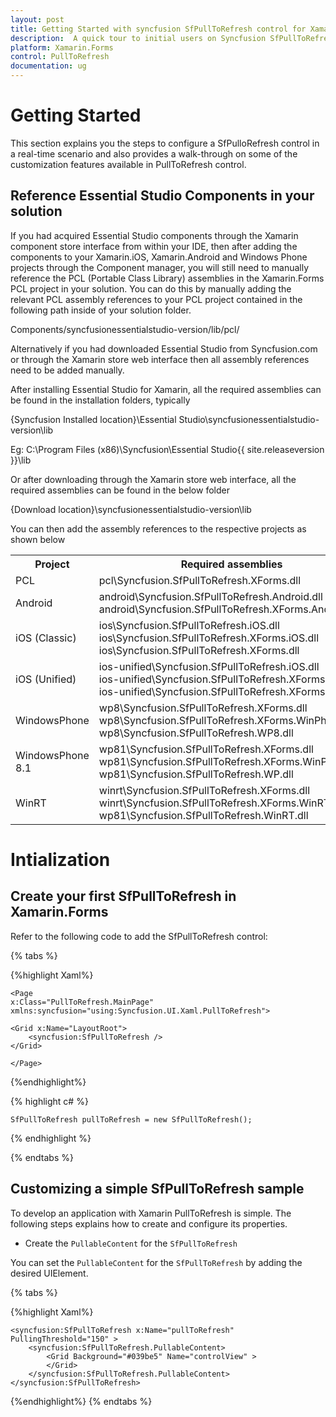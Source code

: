 ```yaml
---
layout: post
title: Getting Started with syncfusion SfPullToRefresh control for Xamarin.Forms 
description:  A quick tour to initial users on Syncfusion SfPullToRefresh control for Xamarin.Forms platform
platform: Xamarin.Forms 
control: PullToRefresh
documentation: ug
---
```



# Getting Started

This section explains you the steps to configure a SfPulloRefresh control in a real-time scenario and also provides a walk-through on some of the customization features available in PullToRefresh control.

## Reference Essential Studio Components in your solution

If you had acquired Essential Studio components through the Xamarin component store interface from within your IDE, then after adding the components to your Xamarin.iOS, Xamarin.Android and Windows Phone projects through the Component manager, you will still need to manually reference the PCL (Portable Class Library) assemblies in the Xamarin.Forms PCL project in your solution. You can do this by manually adding the relevant PCL assembly references to your PCL project contained in the following path inside of your solution folder.

Components/syncfusionessentialstudio-version/lib/pcl/

Alternatively if you had downloaded Essential Studio from Syncfusion.com or through the Xamarin store web interface then all assembly references need to be added manually.

After installing Essential Studio for Xamarin, all the required assemblies can be found in the installation folders, typically

{Syncfusion Installed location}\Essential Studio\syncfusionessentialstudio-version\lib

Eg: C:\Program Files (x86)\Syncfusion\Essential Studio\{{ site.releaseversion }}\lib

Or after downloading through the Xamarin store web interface, all the required assemblies can be found in the below folder

{Download location}\syncfusionessentialstudio-version\lib

You can then add the assembly references to the respective projects as shown below

<table>
<tr>
<th>Project</th>
<th>Required assemblies</th>
</tr>
<tr>
<td>PCL</td>
<td>pcl\Syncfusion.SfPullToRefresh.XForms.dll</td>
</tr>
<tr>
<td>Android</td>
<td>android\Syncfusion.SfPullToRefresh.Android.dll<br/>android\Syncfusion.SfPullToRefresh.XForms.Android.dll</td>
</tr>
<tr>
<td>iOS (Classic)</td>
<td>ios\Syncfusion.SfPullToRefresh.iOS.dll<br/>ios\Syncfusion.SfPullToRefresh.XForms.iOS.dll<br/>ios\Syncfusion.SfPullToRefresh.XForms.dll</td>
</tr>
<tr>
<td>iOS (Unified)</td>
<td>ios-unified\Syncfusion.SfPullToRefresh.iOS.dll<br/>ios-unified\Syncfusion.SfPullToRefresh.XForms.iOS.dll<br/>ios-unified\Syncfusion.SfPullToRefresh.XForms.dll</td>
</tr>
<tr>
<td>WindowsPhone</td>
<td>wp8\Syncfusion.SfPullToRefresh.XForms.dll<br/>wp8\Syncfusion.SfPullToRefresh.XForms.WinPhone.dll<br>wp8\Syncfusion.SfPullToRefresh.WP8.dll</td>
</tr>
<tr>
<td>WindowsPhone 8.1</td>
<td>wp81\Syncfusion.SfPullToRefresh.XForms.dll<br/>wp81\Syncfusion.SfPullToRefresh.XForms.WinPhone.dll<br>wp81\Syncfusion.SfPullToRefresh.WP.dll</td>
</tr>
<tr>
<td>WinRT</td>
<td>winrt\Syncfusion.SfPullToRefresh.XForms.dll<br/>winrt\Syncfusion.SfPullToRefresh.XForms.WinRT.dll<br>wp81\Syncfusion.SfPullToRefresh.WinRT.dll</td>
</tr>
</table>

# Intialization

## Create your first SfPullToRefresh in Xamarin.Forms

Refer to the following code to add the SfPullToRefresh control:


{% tabs %}

{%highlight Xaml%}

    <Page
    x:Class="PullToRefresh.MainPage"
    xmlns:syncfusion="using:Syncfusion.UI.Xaml.PullToRefresh">

    <Grid x:Name="LayoutRoot">
        <syncfusion:SfPullToRefresh />
    </Grid> 
    
    </Page>

{%endhighlight%}

{% highlight c# %}

    SfPullToRefresh pullToRefresh = new SfPullToRefresh();

{% endhighlight %}

{% endtabs %}


## Customizing a simple SfPullToRefresh sample

To develop an application with Xamarin PullToRefresh is simple. The following steps explains how to create and configure its properties.


* Create the `PullableContent` for the `SfPullToRefresh`

You can set the `PullableContent` for the `SfPullToRefresh` by adding the desired UIElement.

{% tabs %}

{%highlight Xaml%}

    <syncfusion:SfPullToRefresh x:Name="pullToRefresh" PullingThreshold="150" >
        <syncfusion:SfPullToRefresh.PullableContent>
            <Grid Background="#039be5" Name="controlView" >
            </Grid>
        </syncfusion:SfPullToRefresh.PullableContent>
    </syncfusion:SfPullToRefresh>


{%endhighlight%}
{% endtabs %}
